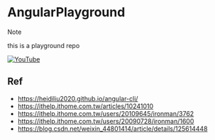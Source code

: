 # AngularPlayground


> [!NOTE]
> this is a playground repo
>

[![YouTube](http://i.ytimg.com/vi/0nO8oPH__Ww/hqdefault.jpg)](https://www.youtube.com/watch?v=0nO8oPH__Ww)


## Ref
- https://heidiliu2020.github.io/angular-cli/
- https://ithelp.ithome.com.tw/articles/10241010
- https://ithelp.ithome.com.tw/users/20109645/ironman/3762
- https://ithelp.ithome.com.tw/users/20090728/ironman/1600
- https://blog.csdn.net/weixin_44801414/article/details/125614448